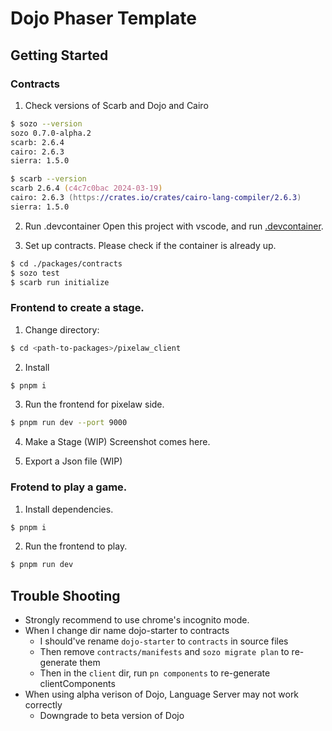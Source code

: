 # Dojo Phaser Template

## Getting Started

### Contracts

1. Check versions of Scarb and Dojo and Cairo

```zsh
$ sozo --version                                                                               
sozo 0.7.0-alpha.2
scarb: 2.6.4
cairo: 2.6.3
sierra: 1.5.0

$ scarb --version       
scarb 2.6.4 (c4c7c0bac 2024-03-19)
cairo: 2.6.3 (https://crates.io/crates/cairo-lang-compiler/2.6.3)
sierra: 1.5.0
```

2. Run .devcontainer
Open this project with vscode, and run [.devcontainer](https://code.visualstudio.com/docs/devcontainers/containers).

3. Set up contracts.
Please check if the container is already up.
```zsh
$ cd ./packages/contracts
$ sozo test
$ scarb run initialize
```

### Frontend to create a stage.
1. Change directory:
```zsh
$ cd <path-to-packages>/pixelaw_client
```

2. Install
```zsh
$ pnpm i
```

3. Run the frontend for pixelaw side.
```zsh
$ pnpm run dev --port 9000
```

4. Make a Stage (WIP)
Screenshot comes here.

5. Export a Json file (WIP)

### Frotend to play a game.
1. Install dependencies.
```zsh
$ pnpm i
```

2. Run the frontend to play.
```zsh
$ pnpm run dev
```

## Trouble Shooting
- Strongly recommend to use chrome's incognito mode.
- When I change dir name dojo-starter to contracts
  - I should've rename `dojo-starter` to `contracts` in source files
  - Then remove `contracts/manifests` and `sozo migrate plan` to re-generate them
  - Then in the `client` dir, run `pn components` to re-generate clientComponents
- When using alpha verison of Dojo, Language Server may not work correctly
  - Downgrade to beta version of Dojo
